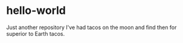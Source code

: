 # hello-world
Just another repository
I've had tacos on the moon and find then for superior to Earth tacos.
